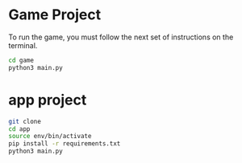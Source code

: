 # Game Project

To run the game, you must follow the next set of instructions on the terminal.

```sh
cd game
python3 main.py
```



# app project

```sh
git clone
cd app
source env/bin/activate
pip install -r requirements.txt
python3 main.py
```
